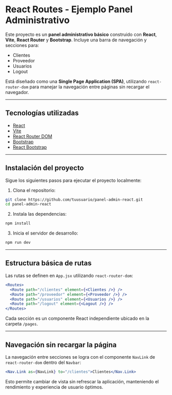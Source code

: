 # React Routes - Ejemplo Panel Administrativo

Este proyecto es un **panel administrativo básico** construido con **React**, **Vite**, **React Router** y **Bootstrap**. Incluye una barra de navegación y secciones para:

- Clientes
- Proveedor
- Usuarios
- Logout

Está diseñado como una **Single Page Application (SPA)**, utilizando `react-router-dom` para manejar la navegación entre páginas sin recargar el navegador.

---

## Tecnologías utilizadas

- [React](https://reactjs.org/)
- [Vite](https://vitejs.dev/)
- [React Router DOM](https://reactrouter.com/)
- [Bootstrap](https://getbootstrap.com/)
- [React Bootstrap](https://react-bootstrap.github.io/)

---

## Instalación del proyecto

Sigue los siguientes pasos para ejecutar el proyecto localmente:

1. Clona el repositorio:

```bash
git clone https://github.com/tuusuario/panel-admin-react.git
cd panel-admin-react
```

2. Instala las dependencias:

```bash
npm install
```

3. Inicia el servidor de desarrollo:

```bash
npm run dev
```

---

## Estructura básica de rutas

Las rutas se definen en `App.jsx` utilizando `react-router-dom`:

```jsx
<Routes>
  <Route path="/clientes" element={<Clientes />} />
  <Route path="/proveedor" element={<Proveedor />} />
  <Route path="/usuarios" element={<Usuarios />} />
  <Route path="/logout" element={<Logout />} />
</Routes>
```

Cada sección es un componente React independiente ubicado en la carpeta `/pages`.

---

## Navegación sin recargar la página

La navegación entre secciones se logra con el componente `NavLink` de `react-router-dom` dentro del `Navbar`:

```jsx
<Nav.Link as={NavLink} to="/clientes">Clientes</Nav.Link>
```

Esto permite cambiar de vista sin refrescar la aplicación, manteniendo el rendimiento y experiencia de usuario óptimos.

